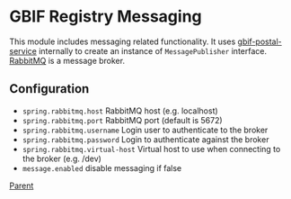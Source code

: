 # GBIF Registry Messaging

This module includes messaging related functionality.
It uses [gbif-postal-service](https://github.com/gbif/postal-service) internally to create an instance of `MessagePublisher` interface.
[RabbitMQ](https://www.rabbitmq.com/) is a message broker.

## Configuration

* `spring.rabbitmq.host` RabbitMQ host (e.g. localhost)
* `spring.rabbitmq.port` RabbitMQ port (default is 5672)
* `spring.rabbitmq.username` Login user to authenticate to the broker
* `spring.rabbitmq.password` Login to authenticate against the broker
* `spring.rabbitmq.virtual-host` Virtual host to use when connecting to the broker (e.g. /dev)
* `message.enabled` disable messaging if false

[Parent](../README.md)

